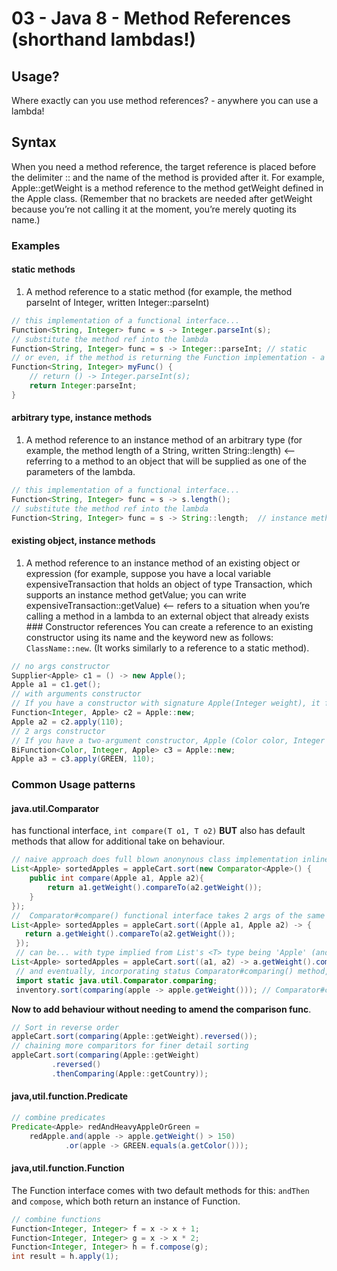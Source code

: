 # 03 - Java 8 - Method References (shorthand lambdas!)
## Usage?
Where exactly can you use method references? - anywhere you can use a lambda!
## Syntax
When you need a method reference, the target reference is placed before the delimiter :: and the name of the method is provided after it. For example, Apple::getWeight is a method reference to the method getWeight defined in the Apple class. (Remember that no brackets are needed after getWeight because you’re not calling it at the moment, you’re merely quoting its name.)
### Examples
#### static methods
1. A method reference to a static method (for example, the method parseInt of Integer, written Integer::parseInt)
```Java
// this implementation of a functional interface...
Function<String, Integer> func = s -> Integer.parseInt(s);
// substitute the method ref into the lambda
Function<String, Integer> func = s -> Integer::parseInt; // static
// or even, if the method is returning the Function implementation - a lambda shorthand would be,
Function<String, Integer> myFunc() {
    // return () -> Integer.parseInt(s);
    return Integer:parseInt;
}
```  
#### arbitrary type, instance methods
1. A method reference to an instance method of an arbitrary type (for example, the method length of a String, written String::length) <-- referring to a method to an object that will be supplied as one of the parameters of the lambda.  
```Java
// this implementation of a functional interface...
Function<String, Integer> func = s -> s.length();
// substitute the method ref into the lambda
Function<String, Integer> func = s -> String::length;  // instance method on parameter passed into Lamdba
```  
#### existing object, instance methods
1. A method reference to an instance method of an existing object or expression (for example, suppose you have a local variable expensiveTransaction that holds an object of type Transaction, which supports an instance method getValue; you can write expensiveTransaction::getValue) <-- refers to a situation when you’re calling a method in a lambda to an external object that already exists
### Constructor references
You can create a reference to an existing constructor using its name and the keyword new as follows: `ClassName::new`. (It works similarly to a reference to a static method).  
```Java
// no args constructor
Supplier<Apple> c1 = () -> new Apple();
Apple a1 = c1.get();
// with arguments constructor
// If you have a constructor with signature Apple(Integer weight), it fits the signature of the Function interface, so you can do this
Function<Integer, Apple> c2 = Apple::new;
Apple a2 = c2.apply(110);
// 2 args constructor
// If you have a two-argument constructor, Apple (Color color, Integer weight), it fits the signature of the BiFunction interface, so you can do this:
BiFunction<Color, Integer, Apple> c3 = Apple::new;
Apple a3 = c3.apply(GREEN, 110);
```
### Common Usage patterns
#### java.util.Comparator
has functional interface, `int compare(T o1, T o2)` **BUT** also has default methods that allow for additional take on behaviour.  
```Java
// naive approach does full blown anonynous class implementation inline
List<Apple> sortedApples = appleCart.sort(new Comparator<Apple>() {
    public int compare(Apple a1, Apple a2){
        return a1.getWeight().compareTo(a2.getWeight());
    }
});
//  Comparator#compare() functional interface takes 2 args of the same genericised type (Object) and returns an int.  List#sort() takes a Comparator...
List<Apple> sortedApples = appleCart.sort((Apple a1, Apple a2) -> {
   return a.getWeight().compareTo(a2.getWeight());
 });
 // can be... with type implied from List's <T> type being 'Apple' (and return keyword ommitted)
List<Apple> sortedApples = appleCart.sort((a1, a2) -> a.getWeight().compareTo(a2.getWeight()));
 // and eventually, incorporating status Comparator#comparing() method, which takes just one arg - a Function extracting a Comparable key - and produces a Comparator object.
 import static java.util.Comparator.comparing;
 inventory.sort(comparing(apple -> apple.getWeight())); // Comparator#compare() is a func interface so can be replaced by a lambda, which in turn can be replaced by a metnod ref
```  
**Now to add behaviour without needing to amend the comparison func**.
```Java
// Sort in reverse order
appleCart.sort(comparing(Apple::getWeight).reversed());
// chaining more comparitors for finer detail sorting
appleCart.sort(comparing(Apple::getWeight)
         .reversed()
         .thenComparing(Apple::getCountry));
```
#### java,util.function.Predicate
```Java
// combine predicates
Predicate<Apple> redAndHeavyAppleOrGreen =
    redApple.and(apple -> apple.getWeight() > 150)
            .or(apple -> GREEN.equals(a.getColor()));  
```
#### java,util.function.Function
The Function interface comes with two default methods for this: `andThen` and `compose`, which both return an instance of Function.
```Java
// combine functions
Function<Integer, Integer> f = x -> x + 1;
Function<Integer, Integer> g = x -> x * 2;
Function<Integer, Integer> h = f.compose(g);
int result = h.apply(1);
```
